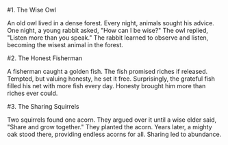 #1. The Wise Owl

An old owl lived in a dense forest. Every night, animals sought his advice. One night, a young rabbit asked, "How can I be wise?" The owl replied, "Listen more than you speak." The rabbit learned to observe and listen, becoming the wisest animal in the forest.  

#2. The Honest Fisherman

A fisherman caught a golden fish. The fish promised riches if released. Tempted, but valuing honesty, he set it free. Surprisingly, the grateful fish filled his net with more fish every day. Honesty brought him more than riches ever could.


#3. The Sharing Squirrels

Two squirrels found one acorn. They argued over it until a wise elder said, "Share and grow together." They planted the acorn. Years later, a mighty oak stood there, providing endless acorns for all. Sharing led to abundance.
